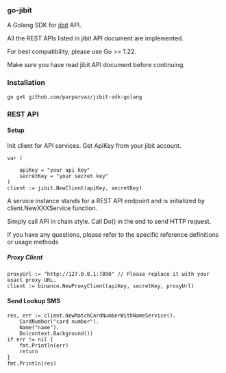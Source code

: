 
### go-jibit

A Golang SDK for [jibit](https://jibit.ir) API.

All the REST APIs listed in jibit API document are implemented.

For best compatibility, please use Go >= 1.22.

Make sure you have read jibit API document before continuing.

### Installation

```shell
go get github.com/parparvaz/jibit-sdk-golang
```

### REST API

#### Setup

Init client for API services. Get ApiKey from your jibit account.

```golang
var (

	apiKey = "your api key"
    secretKey = "your secret key"
)
client := jibit.NewClient(apiKey, secretKey)
```

A service instance stands for a REST API endpoint and is initialized by client.NewXXXService function.

Simply call API in chain style. Call Do() in the end to send HTTP request.

If you have any questions, please refer to the specific reference definitions or usage methods

##### Proxy Client

```
proxyUrl := "http://127.0.0.1:7890" // Please replace it with your exact proxy URL.
client := binance.NewProxyClient(apiKey, secretKey, proxyUrl)
```


#### Send Lookup SMS

```golang
res, err := client.NewMatchCardNumberWithNameService().
	CardNumber("card number").
	Name("name").
	Do(context.Background())
if err != nil {
    fmt.Println(err)
    return
}
fmt.Println(res)

```
